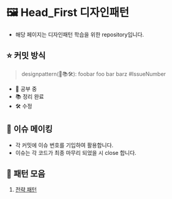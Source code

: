 # 🖼️ Head_First 디자인패턴
- 해당 페이지는 디자인패턴 학습을 위한 repository입니다.

## ⭐️ 커밋 방식
> designpattern(📝📚🛠): foobar foo bar barz #IssueNumber
- 📝 공부 중
- 📚 정리 완료
- 🛠 수정

## 🚨 이슈 메이킹
- 각 커밋에 이슈 번호를 기입하여 활용합니다.
- 이슈는 각 코드가 최종 마무리 되었을 시 close 합니다.

## 🎨 패턴 모음
1. [전략 패턴](https://github.com/bunsung92/Head_First/tree/main/HeadFirst/src/chapter1/strategy)
